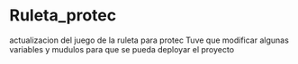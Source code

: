 # Ruleta_protec
actualizacion del juego de la ruleta para protec
Tuve que modificar algunas variables y mudulos para que se pueda deployar el proyecto 

